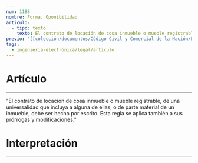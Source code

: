 ```yaml
---
num: 1188
nombre: Forma. Oponibilidad
articulo:
  - tipo: texto
    texto: El contrato de locación de cosa inmueble o mueble registrable, de una universalidad que incluya a alguna de ellas, o de parte material de un inmueble, debe ser hecho por escrito.  Esta regla se aplica también a sus prórrogas y modificaciones.
previo: "[[colección/documentos/Código Civil y Comercial de la Nación/Libro Tercero/Título 4/Capítulo 4/Sección 1/Sección 1, Disposiciones generales|Sección 1, Disposiciones generales]]"
tags:
  - ingeniería-electrónica/legal/articulo
---
```

# Artículo
---
"El contrato de locación de cosa inmueble o mueble registrable, de una universalidad que incluya a alguna de ellas, o de parte material de un inmueble, debe ser hecho por escrito.  Esta regla se aplica también a sus prórrogas y modificaciones."

# Interpretación
---
